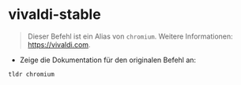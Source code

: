 # vivaldi-stable

> Dieser Befehl ist ein Alias von `chromium`.
> Weitere Informationen: <https://vivaldi.com>.

- Zeige die Dokumentation für den originalen Befehl an:

`tldr chromium`
